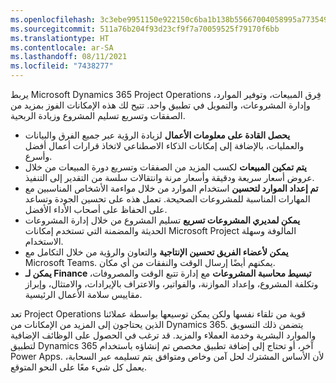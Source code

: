 ```yaml
---
ms.openlocfilehash: 3c3ebe9951150e922150c6ba1b138b55667004058995a773549cf89b38d656ec
ms.sourcegitcommit: 511a76b204f93d23cf9f7a70059525f79170f6bb
ms.translationtype: HT
ms.contentlocale: ar-SA
ms.lasthandoff: 08/11/2021
ms.locfileid: "7438277"
---
```

يربط Microsoft Dynamics 365 Project Operations فِرق المبيعات، وتوفير الموارد، وإدارة المشروعات، والتمويل في تطبيق واحد. تتيح لك هذه الإمكانات الفوز بمزيد من الصفقات وتسريع تسليم المشروع وزيادة الربحية.

 -  **يحصل القادة على معلومات الأعمال** لزيادة الرؤية عبر جميع الفرق والبيانات والعمليات، بالإضافة إلى إمكانات الذكاء الاصطناعي لاتخاذ قرارات أعمال أفضل وأسرع.
 -  **يتم تمكين المبيعات** لكسب المزيد من الصفقات وتسريع دورة المبيعات من خلال عروض أسعار سريعة ودقيقة وأسعار مرنة وانتقالات سلسة من التقدير إلى التنفيذ.
 -  **تم إعداد الموارد لتحسين** استخدام الموارد من خلال مواءمة الأشخاص المناسبين مع المهارات المناسبة للمشروعات الصحيحة. تعمل هذه على تحسين الجودة وتساعد على الحفاظ على أصحاب الأداء الأفضل.
 -  **يمكن لمديري المشروعات تسريع** تسليم المشروع من خلال إدارة المشروعات الحديثة والمضمنة التي تستخدم إمكانات Microsoft Project المألوفة وسهلة الاستخدام.
 -  **يمكن لأعضاء الفريق تحسين الإنتاجية** والتعاون والرؤية من خلال التكامل مع Microsoft Teams. يمكنهم أيضًا إرسال الوقت والنفقات من أي مكان.
 -  **يمكن لـ Finance تبسيط محاسبة المشروعات** مع إدارة تتبع الوقت والمصروفات، وتكلفة المشروع، وإعداد الموازنة، والفواتير، والاعتراف بالإيرادات، والامتثال، وإبراز مقاييس سلامة الأعمال الرئيسية.

تعد Project Operations قوية من تلقاء نفسها ولكن يمكن توسيعها بواسطة عملائنا الذين يحتاجون إلى المزيد من الإمكانات من Dynamics 365. يتضمن ذلك التسويق والموارد البشرية وخدمة العملاء والمزيد. قد ترغب في الحصول على الوظائف الإضافية لتطبيق Dynamics 365 آخر، أو تحتاج إلى إضافة تطبيق مخصص تم إنشاؤه باستخدام Power Apps. لأن الأساس المشترك لحل آمن وخاص ومتوافق يتم تسليمه عبر السحابة، يعمل كل شيء معًا على النحو المتوقع.
